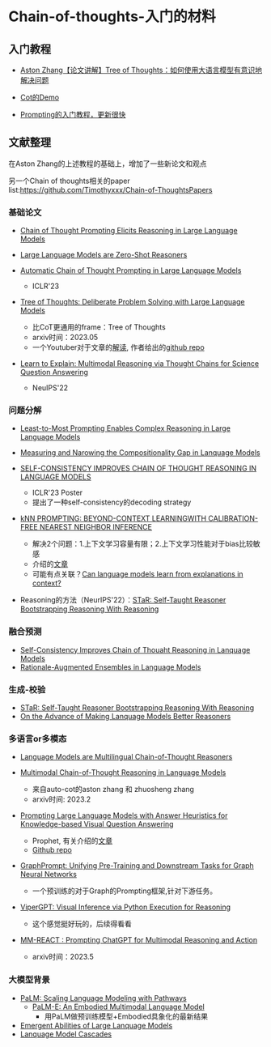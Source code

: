 # Chain-of-thoughts-入门的材料

## 入门教程
- [Aston Zhang【论文讲解】Tree of Thoughts：如何使用大语言模型有意识地解决问题](https://www.bilibili.com/video/BV1td4y1f7YC/?spm_id_from=333.337.search-card.all.click&vd_source=368c715dd5961c302db542de40aa6e5f)

- [Cot的Demo](https://github.com/amazon-science/auto-cot/blob/main/run_demo.py)
- [Prompting的入门教程，更新很快](https://www.promptingguide.ai/techniques/cot)

## 文献整理

在Aston Zhang的上述教程的基础上，增加了一些新论文和观点


另一个Chain of thoughts相关的paper list:https://github.com/Timothyxxx/Chain-of-ThoughtsPapers

### 基础论文
- [Chain of Thought Prompting Elicits Reasoning in Large Language Models](https://arxiv.org/abs/2201.11903)

- [Large Language Models are Zero-Shot Reasoners](https://arxiv.org/abs/2205.11916)

- [Automatic Chain of Thought Prompting in Large Language Models](https://arxiv.orq/abs/2210.03493)
    - ICLR'23 

- [Tree of Thoughts: Deliberate Problem Solving with Large Language Models](https://arxiv.org/pdf/2305.10601.pdf)
    - 比CoT更通用的frame：Tree of Thoughts
    - arxiv时间：2023.05
    - 一个Youtuber对于文章的[解读](https://www.bilibili.com/video/BV1td4y1f7YC/?spm_id_from=333.337.search-card.all.click), 作者给出的[github repo](https://github.com/princeton-nlp/tree-of-thought-llm)

- [Learn to Explain: Multimodal Reasoning via Thought Chains for Science Question Answering](https://proceedings.neurips.cc/paper_files/paper/2022/file/11332b6b6cf4485b84afadb1352d3a9a-Paper-Conference.pdf)
    - NeuIPS'22

### 问题分解
- [Least-to-Most Prompting Enables Complex Reasoning in Large Language Models](https://arxiv.org/abs/2205.10625)

- [Measuring and Narowing the Compositionality Gap in Lanquage Models](https://arxiv.ora/abs/2210.03350)

- [SELF-CONSISTENCY IMPROVES CHAIN OF THOUGHT REASONING IN LANGUAGE MODELS](https://openreview.net/pdf?id=1PL1NIMMrw)
    - ICLR'23 Poster
    - 提出了一种self-consistency的decoding strategy

- [kNN PROMPTING: BEYOND-CONTEXT LEARNINGWITH CALIBRATION-FREE NEAREST NEIGHBOR INFERENCE](https://arxiv.org/pdf/2303.13824v1.pdf)
    - 解决2个问题：1.上下文学习容量有限；2.上下文学习性能对于bias比较敏感
    - 介绍的[文章](https://mp.weixin.qq.com/s/SnwqkXCCAv3QwN8-NmoWPw)
    - 可能有点关联？[Can language models learn from explanations in context?](https://arxiv.org/pdf/2204.02329.pdf)

- Reasoning的方法（NeurIPS'22）：[STaR: Self-Taught Reasoner
Bootstrapping Reasoning With Reasoning](https://proceedings.neurips.cc/paper_files/paper/2022/file/639a9a172c044fbb64175b5fad42e9a5-Paper-Conference.pdf)


### 融合预测
- [Self-Consistency lmproves Chain of Thouaht Reasoning in Lanquage Models](https://arxiv.org/abs/2203.11171)
- [Rationale-Augmented Ensembles in Language Models](https://arxiv.org/abs/2207.00747)

### 生成-校验
- [STaR: Self-Taught Reasoner Bootstrapping Reasoning With Reasoning](https://arxiv.org/abs/2203.14465)
- [On the Advance of Making Lanquage Models Better Reasoners](https://arxivora/abs/2206.02336)

### 多语言or多模态
- [ Language Models are Multilingual Chain-of-Thought Reasoners](https://arxiv.orq/abs/2210.03057)
- [Multimodal Chain-of-Thought Reasoning in Language Models](https://arxiv.org/pdf/2302.00923.pdf)
    - 来自auto-cot的aston zhang 和 zhuosheng zhang
    - arxiv时间: 2023.2
- [Prompting Large Language Models with Answer Heuristics for Knowledge-based Visual Question Answering](https://arxiv.org/pdf/2303.01903.pdf)
    - Prophet, 有关介绍的[文章](https://zhuanlan.zhihu.com/p/613601646)
    - [Github repo](https://github.com/MILVLG/prophet)

- [GraphPrompt: Unifying Pre-Training and Downstream Tasks for Graph Neural Networks](https://arxiv.org/pdf/2302.08043.pdf)
    - 一个预训练的对于Graph的Prompting框架,针对下游任务。

- [ViperGPT: Visual Inference via Python Execution for Reasoning](https://arxiv.org/pdf/2303.08128.pdf)
    - 这个感觉挺好玩的，后续得看看

- [MM-REACT : Prompting ChatGPT for Multimodal Reasoning and Action](https://arxiv.org/pdf/2303.11381.pdf)
    - arxiv时间：2023.5
    
### 大模型背景
- [PaLM: Scaling Language Modeling with Pathways](https://arxiv.org/abs/2204.02311)
    - [PaLM-E: An Embodied Multimodal Language Model](https://arxiv.org/pdf/2303.03378.pdf)
        - 用PaLM做预训练模型+Embodied具象化的最新结果
- [Emergent Abilities of Large Lanquage Models](https://arxivora/abs/2206.07682)
- [Lanquage Model Cascades](https://arxiv.ora/abs/2207.10342)
